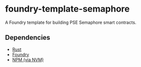 # foundry-template-semaphore

A Foundry template for building PSE Semaphore smart contracts.

## Dependencies

- [Rust](https://www.rust-lang.org/tools/install)
- [Foundry](https://book.getfoundry.sh/getting-started/installation)
- [NPM (via NVM)](https://github.com/nvm-sh/nvm)

